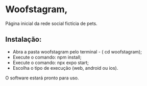 # Woofstagram,

Página inicial da rede social fictícia de pets.

## Instalação:
- Abra a pasta woofstagram pelo terminal - ( cd woofstagram);
- Execute o comando: npm install;
- Execute o comando: npx expo start;
- Escolha o tipo de execução (web, android ou ios).

O software estará pronto para uso.

